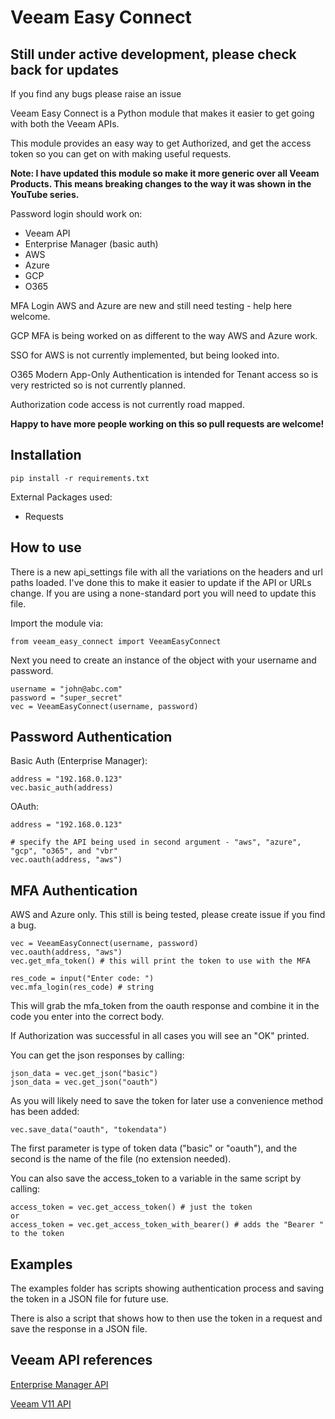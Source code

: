 # Veeam Easy Connect
## Still under active development, please check back for updates

If you find any bugs please raise an issue

Veeam Easy Connect is a Python module that makes it easier to get going with both the Veeam APIs.

This module provides an easy way to get Authorized, and get the access token so you can get on with making useful requests.

**Note: I have updated this module so make it more generic over all Veeam Products. This means breaking changes to the way it was shown in the YouTube series.**

Password login should work on:
* Veeam API
* Enterprise Manager (basic auth)
* AWS
* Azure
* GCP
* O365

MFA Login AWS and Azure are new and still need testing - help here welcome. 

GCP MFA is being worked on as different to the way AWS and Azure work.

SSO for AWS is not currently implemented, but being looked into.

O365 Modern App-Only Authentication is intended for Tenant access so is very restricted so is not currently planned.

Authorization code access is not currently road mapped.

**Happy to have more people working on this so pull requests are welcome!**

## Installation

    pip install -r requirements.txt

External Packages used:

* Requests

## How to use

There is a new api_settings file with all the variations on the headers and url paths loaded. I've done this to make it easier to update if the API or URLs change. If you are using a none-standard port you will need to update this file.

Import the module via:

    from veeam_easy_connect import VeeamEasyConnect

Next you need to create an instance of the object with your username and password.

    username = "john@abc.com"
    password = "super_secret"
    vec = VeeamEasyConnect(username, password)

## Password Authentication

Basic Auth (Enterprise Manager):

    address = "192.168.0.123"
    vec.basic_auth(address)

OAuth:

    address = "192.168.0.123"

    # specify the API being used in second argument - "aws", "azure", "gcp", "o365", and "vbr"
    vec.oauth(address, "aws")

## MFA Authentication

AWS and Azure only. This still is being tested, please create issue if you find a bug.
    
    vec = VeeamEasyConnect(username, password)
    vec.oauth(address, "aws")
    vec.get_mfa_token() # this will print the token to use with the MFA

    res_code = input("Enter code: ")
    vec.mfa_login(res_code) # string

This will grab the mfa_token from the oauth response and combine it in the code you enter into the correct body.

If Authorization was successful in all cases you will see an "OK" printed.

You can get the json responses by calling:

    json_data = vec.get_json("basic") 
    json_data = vec.get_json("oauth")

As you will likely need to save the token for later use a convenience method has been added:

    vec.save_data("oauth", "tokendata")

The first parameter is type of token data ("basic" or "oauth"), and the second is the name of the file (no extension needed). 

You can also save the access_token to a variable in the same script by calling:

    access_token = vec.get_access_token() # just the token
    or
    access_token = vec.get_access_token_with_bearer() # adds the "Bearer " to the token

## Examples

The examples folder has scripts showing authentication process and saving the token in a JSON file for future use. 

There is also a script that shows how to then use the token in a request and save the response in a JSON file.

## Veeam API references

[Enterprise Manager API](https://helpcenter.veeam.com/docs/backup/em_rest/overview.html?ver=110)

[Veeam V11 API](https://helpcenter.veeam.com/docs/backup/vbr_rest/reference/vbr-rest.html?ver=110)